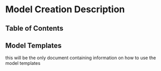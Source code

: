 # Model Creation Description

## Table of Contents

## Model Templates

this will be the only document containing information on how to use the model 
templates